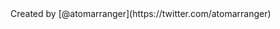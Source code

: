 <markdown src="../../../perfect-dark-mode/README-features.md" />
Created by [@atomarranger](https://twitter.com/atomarranger)
<markdown src="./examples.md" />
<markdown src="../../../perfect-dark-mode/README-header.md" />
<markdown src="../../../perfect-dark-mode/README-body.md" />
<markdown src="../../../react-perfect-dark-mode/README.md" />
<markdown src="../../../gatsby-plugin-perfect-dark-mode/README.md" />
<markdown src="../../../next-plugin-perfect-dark-mode/README.md" />
<markdown src="../../../vue-perfect-dark-mode/README.md" />

